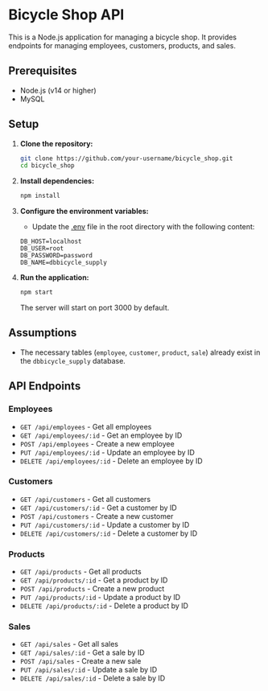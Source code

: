 # Bicycle Shop API

This is a Node.js application for managing a bicycle shop. It provides endpoints for managing employees, customers, products, and sales.

## Prerequisites

- Node.js (v14 or higher)
- MySQL

## Setup

1. **Clone the repository:**

    ```bash
    git clone https://github.com/your-username/bicycle_shop.git
    cd bicycle_shop
    ```

2. **Install dependencies:**

    ```bash
    npm install
    ```

3. **Configure the environment variables:**

    - Update the [.env](http://_vscodecontentref_/1) file in the root directory with the following content:

    ```plaintext
    DB_HOST=localhost
    DB_USER=root
    DB_PASSWORD=password
    DB_NAME=dbbicycle_supply
    ```

4. **Run the application:**

    ```bash
    npm start
    ```

    The server will start on port 3000 by default.

## Assumptions

- The necessary tables (`employee`, `customer`, `product`, `sale`) already exist in the `dbbicycle_supply` database.

## API Endpoints

### Employees

- `GET /api/employees` - Get all employees
- `GET /api/employees/:id` - Get an employee by ID
- `POST /api/employees` - Create a new employee
- `PUT /api/employees/:id` - Update an employee by ID
- `DELETE /api/employees/:id` - Delete an employee by ID

### Customers

- `GET /api/customers` - Get all customers
- `GET /api/customers/:id` - Get a customer by ID
- `POST /api/customers` - Create a new customer
- `PUT /api/customers/:id` - Update a customer by ID
- `DELETE /api/customers/:id` - Delete a customer by ID

### Products

- `GET /api/products` - Get all products
- `GET /api/products/:id` - Get a product by ID
- `POST /api/products` - Create a new product
- `PUT /api/products/:id` - Update a product by ID
- `DELETE /api/products/:id` - Delete a product by ID

### Sales

- `GET /api/sales` - Get all sales
- `GET /api/sales/:id` - Get a sale by ID
- `POST /api/sales` - Create a new sale
- `PUT /api/sales/:id` - Update a sale by ID
- `DELETE /api/sales/:id` - Delete a sale by ID